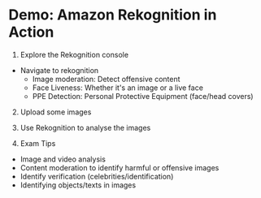 # Demo: Amazon Rekognition in Action

1. Explore the Rekognition console
- Navigate to rekognition
	- Image moderation: Detect offensive content
	- Face Liveness: Whether it's an image or a live face
	- PPE Detection: Personal Protective Equipment (face/head covers)

2. Upload some images

3. Use Rekognition to analyse the images

4. Exam Tips
- Image and video analysis
- Content moderation to identify harmful or offensive images
- Identify verification (celebrities/identification)
- Identifying objects/texts in images